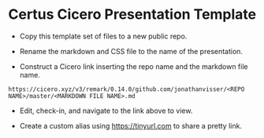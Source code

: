 # Certus Cicero Presentation Template
* Copy this template set of files to a new public repo.

* Rename the markdown and CSS file to the name of the presentation.
* Construct a Cicero link inserting the repo name and the markdown file name.
```
https://cicero.xyz/v3/remark/0.14.0/github.com/jonathanvisser/<REPO NAME>/master/<MARKDOWN FILE NAME>.md
```

* Edit, check-in, and navigate to the link above to view.

* Create a custom alias using https://tinyurl.com to share a pretty link.

